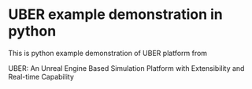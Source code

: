 # UBER example demonstration in python
This is python example demonstration of UBER platform from

UBER: An Unreal Engine Based Simulation Platform with Extensibility and Real-time Capability 
